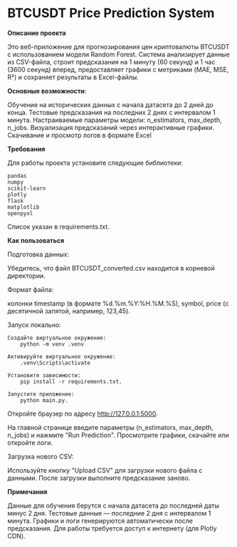 # **BTCUSDT Price Prediction System**


**Описание проекта**

Это веб-приложение для прогнозирования цен криптовалюты BTCUSDT с использованием модели Random Forest. Система анализирует данные из CSV-файла, строит предсказания на 1 минуту (60 секунд) и 1 час (3600 секунд) вперед, предоставляет графики с метриками (MAE, MSE, R²) и сохраняет результаты в Excel-файлы.

**Основные возможности**:

Обучение на исторических данных с начала датасета до 2 дней до конца.
Тестовые предсказания на последних 2 днях с интервалом 1 минута.
Настраиваемые параметры модели: n_estimators, max_depth, n_jobs.
Визуализация предсказаний через интерактивные графики.
Скачивание и просмотр логов в формате Excel

**Требования**

Для работы проекта установите следующие библиотеки:

    pandas
    numpy
    scikit-learn
    plotly
    flask
    matplotlib
    openpyxl
Список указан в requirements.txt.

**Как пользоваться**

Подготовка данных:

Убедитесь, что файл BTCUSDT_converted.csv находится в корневой директории.

Формат файла: 

колонки timestamp (в формате %d.%m.%Y:%H.%M.%S), symbol, price (с десятичной запятой, например, 123,45).

Запуск локально:

    Создайте виртуальное окружение:
        python -m venv .venv
        
    Активируйте виртуальное окружение: 
        .venv\Scripts\activate
    
    Установите зависимости: 
        pip install -r requirements.txt.
    
    Запустите приложение: 
        python main.py.
Откройте браузер по адресу http://127.0.0.1:5000.

На главной странице введите параметры (n_estimators, max_depth, n_jobs) и нажмите "Run Prediction".
Просмотрите графики, скачайте или откройте логи.

Загрузка нового CSV:

Используйте кнопку "Upload CSV" для загрузки нового файла с данными.
После загрузки выполните предсказание заново.

**Примечания**

Данные для обучения берутся с начала датасета до последней даты минус 2 дня.
Тестовые данные — последние 2 дня с интервалом 1 минута.
Графики и логи генерируются автоматически после предсказания.
Для работы требуется доступ к интернету (для Plotly CDN).